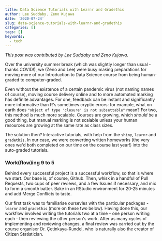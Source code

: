 ```yaml
---
title: Data Science Tutorials with Learnr and Gradethis
author: Lee Suddaby, Zeno Kujawa
date: '2020-07-24'
slug: data-science-tutorials-with-learnr-and-gradethis
categories: []
tags: []
keywords:
  - tech
---
```


*This post was contributed by [Lee Suddaby](https://github.com/lee-suddaby) and [Zeno Kujawa](https://github.com/ZenoMK).*

Over the university summer break (which was slightly longer than usual - thanks COVID!), we (Zeno and Lee) were busy making preparations for moving more of our Introduction to Data Science course from being human-graded to computer-graded. 

<!--more-->

Even without the existence of a certain pandemic virus (not naming names of course), moving course delivery online and to more automated marking has definite advantages. For one, feedback can be instant and significantly more informative than R's sometimes cryptic errors: for example, what on earth does `"object of type 'closure' is not subsettable"` mean? For two, this method is much more scalable. Courses are growing, which *should* be a good thing, but manual marking is not scalable unless your human resources are growing at the same rate as class sizes.

The solution then? Interactive tutorials, with help from the `shiny`, `learnr` and `gradethis`. In our case, we were converting written homeworks (the very ones we'd both completed on our time on the course last year!) into the auto-graded tutorials.


### Work(flow)ing 9 to 5

Behind every successful project is a successful workflow, so that is where we start. Our base is, of course, Github. Then, whisk in a handful of Pull Requests, two cups of peer reviews, and a few Issues if necessary, and mix to form a smooth batter. Bake in an RStudio environment for 20-25 minutes and add Merge Conflicts to taste.

Our first task was to familiarise oursevles with the particular packages - `learnr` and `gradethis` (more on these two below). Having done this, our workflow involved writing the tutorials two at a time - one person writing each - then reviewing the other person's work. After as many cycles of implementing and reviewing changes, a final review was carried out by the course organiser Dr. Çetinkaya-Rundel, who is naturally also the creator of Citizen Statistician.

